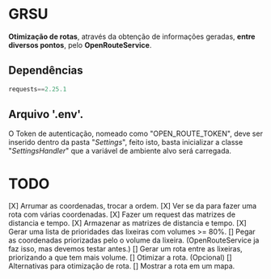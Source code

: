 # **GRSU**
**Otimização de rotas**, através da obtenção de informações geradas,
**entre diversos pontos**, pelo **OpenRouteService**.

## **Dependências**
```py
requests==2.25.1
```

## **Arquivo '.env'.**
O Token de autenticação, nomeado como "OPEN_ROUTE_TOKEN", deve ser inserido 
dentro da pasta "*Settings*", feito isto, basta inicializar a classe 
"*SettingsHandler*" que a variável de ambiente alvo será carregada.

# TODO
[X] Arrumar as coordenadas, trocar a ordem.
[X] Ver se da para fazer uma rota com várias coordenadas.
[X] Fazer um request das matrizes de distancia e tempo.
[X] Armazenar as matrizes de distancia e tempo.
[X] Gerar uma lista de prioridades das lixeiras com volumes >= 80%.
[] Pegar as coordenadas priorizadas pelo o volume da lixeira.
(OpenRouteService ja faz isso, mas devemos testar antes.)
[] Gerar um rota entre as lixeiras, priorizando a que tem mais volume.
[] Otimizar a rota.
(Opcional)
[] Alternativas para otimização de rota.
[] Mostrar a rota em um mapa.
